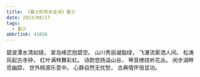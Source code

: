 ```yaml
---
title: 《看少的写水全诗》看少
date: 2023/08/17
tags:
  - 看少
abbrlink: 41016
---
```

碧波潭水清如镜，
翠岛峰峦抱碧空。
山川秀丽凝脂绿，
飞瀑流萦洒人间。
松涛风起古寺钟，
红叶满林舞彩虹。
诗韵悠扬溢山谷，
琴音缭绕听花丛。
闲步湖畔觅幽踪，
世外桃源乐意中。
心静自然无忧愁，
古典情怀倍显功。
